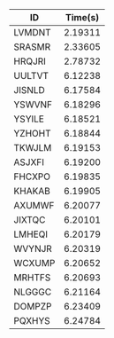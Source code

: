 |ID|Time(s)|
|-|-|
|LVMDNT|2.19311|
|SRASMR|2.33605|
|HRQJRI|2.78732|
|UULTVT|6.12238|
|JISNLD|6.17584|
|YSWVNF|6.18296|
|YSYILE|6.18521|
|YZHOHT|6.18844|
|TKWJLM|6.19153|
|ASJXFI|6.19200|
|FHCXPO|6.19835|
|KHAKAB|6.19905|
|AXUMWF|6.20077|
|JIXTQC|6.20101|
|LMHEQI|6.20179|
|WVYNJR|6.20319|
|WCXUMP|6.20652|
|MRHTFS|6.20693|
|NLGGGC|6.21164|
|DOMPZP|6.23409|
|PQXHYS|6.24784|
